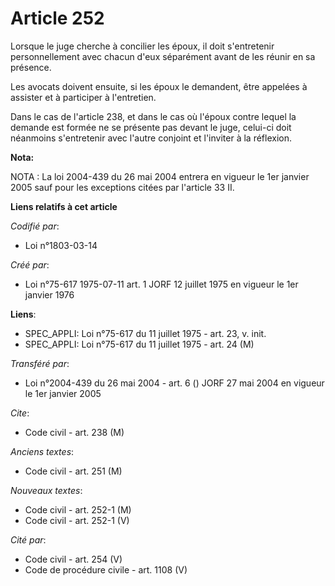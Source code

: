 # Article 252

Lorsque le juge cherche à concilier les époux, il doit s'entretenir personnellement avec chacun d'eux séparément avant de les
réunir en sa présence.

Les avocats doivent ensuite, si les époux le demandent, être appelées à assister et à participer à l'entretien.

Dans le cas de l'article 238, et dans le cas où l'époux contre lequel la demande est formée ne se présente pas devant le
juge, celui-ci doit néanmoins s'entretenir avec l'autre conjoint et l'inviter à la réflexion.

**Nota:**

NOTA : La loi 2004-439 du 26 mai 2004 entrera en vigueur le 1er janvier 2005 sauf pour les exceptions citées par l'article 33
II.

**Liens relatifs à cet article**

_Codifié par_:

  - Loi n°1803-03-14

_Créé par_:

  - Loi n°75-617 1975-07-11 art. 1 JORF 12 juillet 1975 en vigueur le 1er janvier 1976

**Liens**:

  - SPEC_APPLI: Loi n°75-617 du 11 juillet 1975 - art. 23, v. init.
  - SPEC_APPLI: Loi n°75-617 du 11 juillet 1975 - art. 24 (M)

_Transféré par_:

  - Loi n°2004-439 du 26 mai 2004 - art. 6 () JORF 27 mai 2004 en vigueur le 1er janvier 2005

_Cite_:

  - Code civil - art. 238 (M)

_Anciens textes_:

  - Code civil - art. 251 (M)

_Nouveaux textes_:

  - Code civil - art. 252-1 (M)
  - Code civil - art. 252-1 (V)

_Cité par_:

  - Code civil - art. 254 (V)
  - Code de procédure civile - art. 1108 (V)
